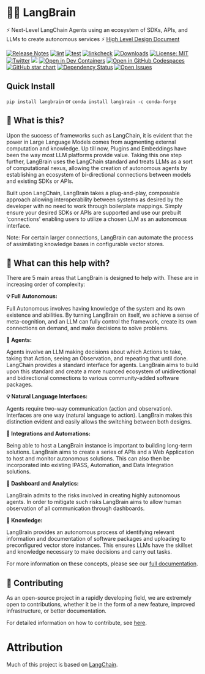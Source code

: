 # 🦜️🧠 LangBrain

⚡ Next-Level LangChain Agents using an ecosystem of SDKs, APIs, and LLMs to create autonomous services ⚡
[High Level Design Document](https://docs.google.com/document/d/1gNaR7g-2pTZiIcUosY0gcW8uCaU6SUwx3xf0UNvalLc/edit?usp=sharing)

[![Release Notes](https://img.shields.io/github/v/release/cybertheory/langbrain)](https://github.com/cybertheory/langbrain/releases)
[![lint](https://github.com/hwchase17/langchain/actions/workflows/lint.yml/badge.svg)](https://github.com/hwchase17/langchain/actions/workflows/lint.yml)
[![test](https://github.com/hwchase17/langchain/actions/workflows/test.yml/badge.svg)](https://github.com/hwchase17/langchain/actions/workflows/test.yml)
[![linkcheck](https://github.com/hwchase17/langchain/actions/workflows/linkcheck.yml/badge.svg)](https://github.com/hwchase17/langchain/actions/workflows/linkcheck.yml)
[![Downloads](https://static.pepy.tech/badge/langchain/month)](https://pepy.tech/project/langchain)
[![License: MIT](https://img.shields.io/badge/License-MIT-yellow.svg)](https://opensource.org/licenses/MIT)
[![Twitter](https://img.shields.io/twitter/url/https/twitter.com/langchainai.svg?style=social&label=Follow%20%40LangChainAI)](https://twitter.com/langchainai)
[![](https://dcbadge.vercel.app/api/server/6adMQxSpJS?compact=true&style=flat)](https://discord.gg/6adMQxSpJS)
[![Open in Dev Containers](https://img.shields.io/static/v1?label=Dev%20Containers&message=Open&color=blue&logo=visualstudiocode)](https://vscode.dev/redirect?url=vscode://ms-vscode-remote.remote-containers/cloneInVolume?url=https://github.com/hwchase17/langchain)
[![Open in GitHub Codespaces](https://github.com/codespaces/badge.svg)](https://codespaces.new/hwchase17/langchain)
[![GitHub star chart](https://img.shields.io/github/stars/hwchase17/langchain?style=social)](https://star-history.com/#hwchase17/langchain)
[![Dependency Status](https://img.shields.io/librariesio/github/hwchase17/langchain)](https://libraries.io/github/hwchase17/langchain)
[![Open Issues](https://img.shields.io/github/issues-raw/hwchase17/langchain)](https://github.com/hwchase17/langchain/issues)


## Quick Install

`pip install langbrain`
or
`conda install langbrain -c conda-forge`

## 🤔 What is this?
Upon the success of frameworks such as LangChain, it is evident that the power in Large Language Models comes from augmenting external computation and knowledge. Up till now, Plugins and Embeddings have been the way most LLM platforms provide value. Taking this one step further, LangBrain uses the LangChain standard and treats LLMs as a sort of computational nexus, allowing the creation of autonomous agents by establishing an ecosystem of bi-directional connections between models and existing SDKs or APIs.

Built upon LangChain, LangBrain takes a plug-and-play, composable approach allowing interoperability between systems as desired by the developer with no need to work through boilerplate mappings. Simply ensure your desired SDKs or APIs are supported and use our prebuilt 'connections' enabling users to utilize a chosen LLM as an autonomous interface.

Note: For certain larger connections, LangBrain can automate the process of assimilating knowledge bases in configurable vector stores.

## 🚀 What can this help with?

There are 5 main areas that LangBrain is designed to help with.
These are in increasing order of complexity:

**💡 Full Autonomous:**

Full Autonomous involves having knowledge of the system and its own existence and abilities. By turning LangBrain on itself, we achieve a sense of meta-cognition, and an LLM can fully control the framework, create its own connections on demand, and make decisions to solve problems.

**🤖 Agents:**

Agents involve an LLM making decisions about which Actions to take, taking that Action, seeing an Observation, and repeating that until done. LangChain provides a standard interface for agents. LangBrain aims to build upon this standard and create a more nuanced ecosystem of unidirectional and bidirectional connections to various community-added software packages.

**💡 Natural Language Interfaces:**

Agents require two-way communication (action and observation). Interfaces are one way (natural language to action). LangBrain makes this distinction evident and easily allows the switching between both designs.

**🔗 Integrations and Automations:**

Being able to host a LangBrain instance is important to building long-term solutions. LangBrain aims to create a series of APIs and a Web Application to host and monitor autonomous solutions. This can also then be incorporated into existing IPASS, Automation, and Data Integration solutions.

**🧐 Dashboard and Analytics:**

LangBrain admits to the risks involved in creating highly autonomous agents. In order to mitigate such risks LangBrain aims to allow human observation of all communication through dashboards.

**🧠 Knowledge:**

LangBrain provides an autonomous process of identifying relevant information and documentation of software packages and uploading to preconfigured vector store instances. This ensures LLMs have the skillset and knowledge necessary to make decisions and carry out tasks.

For more information on these concepts, please see our [full documentation](https://langchain.readthedocs.io/en/latest/).

## 💁 Contributing

As an open-source project in a rapidly developing field, we are extremely open to contributions, whether it be in the form of a new feature, improved infrastructure, or better documentation.

For detailed information on how to contribute, see [here](.github/CONTRIBUTING.md).

# Attribution
Much of this project is based on [LangChain](https://github.com/hwchase17/langchain).

